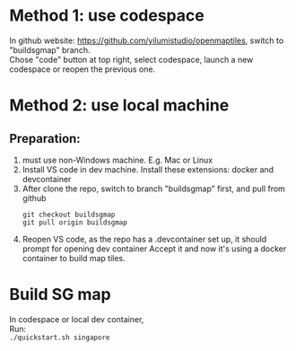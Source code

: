 # Method 1: use codespace
In github website: https://github.com/yilumistudio/openmaptiles, switch to "buildsgmap" branch.  
Chose "code" button at top right, select codespace, launch a new codespace or reopen the previous one.  

# Method 2: use local machine
## Preparation: 
1. must use non-Windows machine. E.g. Mac or Linux
2. Install VS code in dev machine. Install these extensions: docker and devcontainer  
3. After clone the repo, switch to branch "buildsgmap" first, and pull from github
   ```
   git checkout buildsgmap
   git pull origin buildsgmap
   ```
4. Reopen VS code, as the repo has a .devcontainer set up, it should prompt for opening dev container
   Accept it and now it's using a docker container to build map tiles.
   
# Build SG map
In codespace or local dev container,  
Run:  
`./quickstart.sh singapore`
